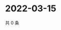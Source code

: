 # 2022-03-15

共 0 条

<!-- BEGIN WEIBO -->
<!-- 最后更新时间 Tue Mar 15 2022 12:20:04 GMT+0800 (China Standard Time) -->

<!-- END WEIBO -->

